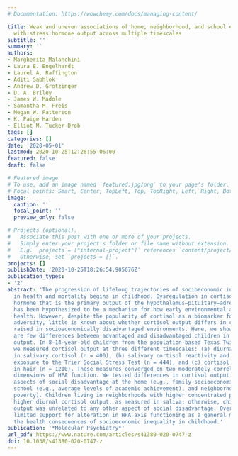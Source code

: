 ```yaml
---
# Documentation: https://wowchemy.com/docs/managing-content/

title: Weak and uneven associations of home, neighborhood, and school environments
  with stress hormone output across multiple timescales
subtitle: ''
summary: ''
authors:
- Margherita Malanchini
- Laura E. Engelhardt
- Laurel A. Raffington
- Aditi Sabhlok
- Andrew D. Grotzinger
- D. A. Briley
- James W. Madole
- Samantha M. Freis
- Megan W. Patterson
- K. Paige Harden
- Elliot M. Tucker-Drob
tags: []
categories: []
date: '2020-05-01'
lastmod: 2020-10-25T12:26:55-06:00
featured: false
draft: false

# Featured image
# To use, add an image named `featured.jpg/png` to your page's folder.
# Focal points: Smart, Center, TopLeft, Top, TopRight, Left, Right, BottomLeft, Bottom, BottomRight.
image:
  caption: ''
  focal_point: ''
  preview_only: false

# Projects (optional).
#   Associate this post with one or more of your projects.
#   Simply enter your project's folder or file name without extension.
#   E.g. `projects = ["internal-project"]` references `content/project/deep-learning/index.md`.
#   Otherwise, set `projects = []`.
projects: []
publishDate: '2020-10-25T18:26:54.905676Z'
publication_types:
- '2'
abstract: 'The progression of lifelong trajectories of socioeconomic inequalities
  in health and mortality begins in childhood. Dysregulation in cortisol, a stress
  hormone that is the primary output of the hypothalamus–pituitary–adrenal (HPA) axis,
  has been hypothesized to be a mechanism for how early environmental adversity compromises
  health. However, despite the popularity of cortisol as a biomarker for stress and
  adversity, little is known about whether cortisol output differs in children being
  raised in socioeconomically disadvantaged environments. Here, we show that there
  are few differences between advantaged and disadvantaged children in their cortisol
  output. In 8–14-year-old children from the population-based Texas Twin Project,
  we measured cortisol output at three different timescales: (a) diurnal fluctuation
  in salivary cortisol (n = 400), (b) salivary cortisol reactivity and recovery after
  exposure to the Trier Social Stress Test (n = 444), and (c) cortisol concentration
  in hair (n = 1210). These measures converged on two moderately correlated, yet distinguishable,
  dimensions of HPA function. We tested differences in cortisol output across nine
  aspects of social disadvantage at the home (e.g., family socioeconomic status),
  school (e.g., average levels of academic achievement), and neighborhood (e.g., concentrated
  poverty). Children living in neighborhoods with higher concentrated poverty had
  higher diurnal cortisol output, as measured in saliva; otherwise, child cortisol
  output was unrelated to any other aspect of social disadvantage. Overall, we find
  limited support for alteration in HPA axis functioning as a general mechanism for
  the health consequences of socioeconomic inequality in childhood.'
publication: '*Molecular Psychiatry*'
url_pdf: https://www.nature.com/articles/s41380-020-0747-z
doi: 10.1038/s41380-020-0747-z
---
```

